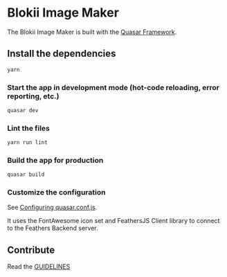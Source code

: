 # Blokii Image Maker

The Blokii Image Maker is built with the [Quasar Framework](https://quasar.dev).

## Install the dependencies

```bash
yarn
```

### Start the app in development mode (hot-code reloading, error reporting, etc.)

```bash
quasar dev
```

### Lint the files

```bash
yarn run lint
```

### Build the app for production

```bash
quasar build
```

### Customize the configuration

See [Configuring quasar.conf.js](https://quasar.dev/quasar-cli/quasar-conf-js).

It uses the FontAwesome icon set and FeathersJS Client library to connect to the Feathers Backend server.

## Contribute

Read the [GUIDELINES](./CONTRIBUTE.MD)
